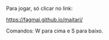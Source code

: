 Para jogar, só clicar no link:

https://fagmai.github.io/maitari/

Comandos: W para cima e S para baixo.
